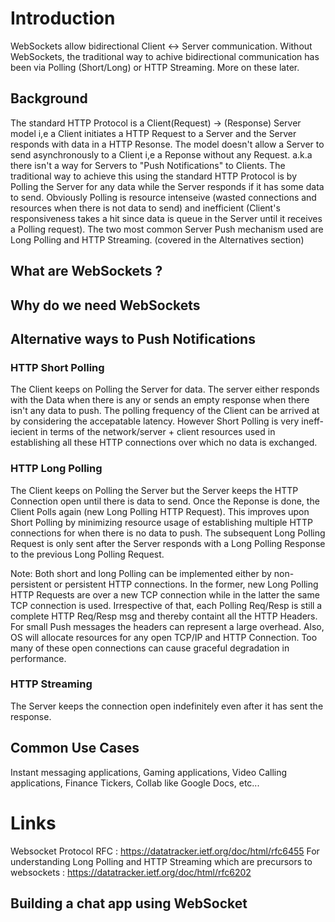# Introduction
WebSockets allow bidirectional Client <-> Server communication. Without WebSockets, the traditional
way to achive bidirectional communication has been via Polling (Short/Long) or HTTP Streaming. More
on these later.

## Background
The standard HTTP Protocol is a Client(Request) -> (Response) Server model i,e a Client initiates a
HTTP Request to a Server and the Server responds with data in a HTTP Resonse. The model doesn't allow
a Server to send asynchronously to a Client i,e a Reponse without any Request. a.k.a there isn't a
way for Servers to "Push Notifications" to Clients. The traditional way to achieve this using the
standard HTTP Protocol is by Polling the Server for any data while the Server responds if it has some
data to send. Obviously Polling is resource intenseive (wasted connections and resources when there
is not data to send) and inefficient (Client's responsiveness takes a hit since data is queue in the
Server until it receives a Polling request). The two most common Server Push mechanism used are Long
Polling and HTTP Streaming. (covered in the Alternatives section)

## What are WebSockets ?


## Why do we need WebSockets

## Alternative ways to Push Notifications

### HTTP Short Polling
The Client keeps on Polling the Server for data. The server either responds with the Data when there
is any or sends an empty response when there isn't any data to push. The polling frequency of the
Client can be arrived at by considering the accepatable latency. However Short Polling is very ineff-
iecient in terms of the network/server + client resources used in establishing all these HTTP connections
over which no data is exchanged.


### HTTP Long Polling
The Client keeps on Polling the Server but the Server keeps the HTTP Connection open until there is
data to send. Once the Reponse is done, the Client Polls again (new Long Polling HTTP Request). This
improves upon Short Polling by minimizing resource usage of establishing multiple HTTP connections
for when there is no data to push. The subsequent Long Polling Request is only sent after the Server
responds with a Long Polling Response to the previous Long Polling Request.

Note: Both short and long Polling can be implemented either by non-persistent or persistent HTTP
connections. In the former, new Long Polling HTTP Requests are over a new TCP connection while in
the latter the same TCP connection is used.
Irrespective of that, each Polling Req/Resp is still
a complete HTTP Req/Resp msg and thereby containt all the HTTP Headers. For small Push messages
the headers can represent a large overhead.
Also, OS will allocate resources for any open TCP/IP and HTTP Connection. Too many of these open
connections can cause graceful degradation in performance. 

### HTTP Streaming
The Server keeps the connection open indefinitely even after it has sent the response. 

## Common Use Cases
Instant messaging applications, Gaming applications, Video Calling applications, Finance Tickers,
Collab like Google Docs, etc...

# Links 
Websocket Protocol RFC : https://datatracker.ietf.org/doc/html/rfc6455 
For understanding Long Polling and HTTP Streaming which are precursors to websockets :  https://datatracker.ietf.org/doc/html/rfc6202 

## Building a chat app using WebSocket
